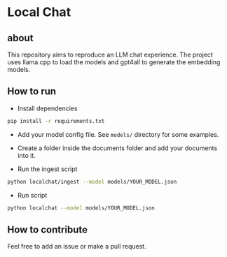 # Local Chat

## about
This repository aims to reproduce an LLM chat experience.
The project uses llama.cpp to load the models and gpt4all to generate the embedding models.


## How to run
- Install dependencies
```sh
pip install -r requirements.txt
```

- Add your model config file. See `models/` directory for some examples.

- Create a folder inside the documents folder and add your documents into it.

- Run the ingest script
```sh
python localchat/ingest --model models/YOUR_MODEL.json
```

- Run script
```sh
python localchat --model models/YOUR_MODEL.json
```

## How to contribute
Feel free to add an issue or make a pull request.
